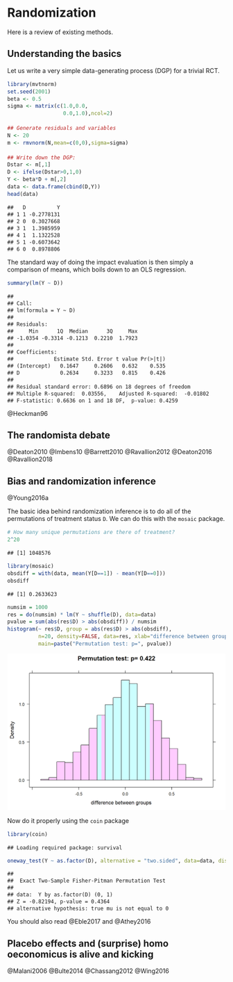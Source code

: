 
# Randomization

Here is a review of existing methods.

## Understanding the basics

Let us write a very simple data-generating process (DGP) for a trivial RCT.


```r
library(mvtnorm)
set.seed(2001)
beta <- 0.5
sigma <- matrix(c(1.0,0.0,
                  0.0,1.0),ncol=2)

## Generate residuals and variables
N <- 20
m <- rmvnorm(N,mean=c(0,0),sigma=sigma)

## Write down the DGP:
Dstar <- m[,1]
D <- ifelse(Dstar>0,1,0)
Y <- beta*D + m[,2]
data <- data.frame(cbind(D,Y))
head(data)
```

```
##   D          Y
## 1 1 -0.2778131
## 2 0  0.3027668
## 3 1  1.3985959
## 4 1  1.1322528
## 5 1 -0.6073642
## 6 0  0.8978806
```

The standard way of doing the impact evaluation is then simply a comparison of means, which boils down to an OLS regression.


```r
summary(lm(Y ~ D))
```

```
## 
## Call:
## lm(formula = Y ~ D)
## 
## Residuals:
##     Min      1Q  Median      3Q     Max 
## -1.0354 -0.3314 -0.1213  0.2210  1.7923 
## 
## Coefficients:
##             Estimate Std. Error t value Pr(>|t|)
## (Intercept)   0.1647     0.2606   0.632    0.535
## D             0.2634     0.3233   0.815    0.426
## 
## Residual standard error: 0.6896 on 18 degrees of freedom
## Multiple R-squared:  0.03556,	Adjusted R-squared:  -0.01802 
## F-statistic: 0.6636 on 1 and 18 DF,  p-value: 0.4259
```

@Heckman96


## The randomista debate

@Deaton2010 
@Imbens10 
@Barrett2010 
@Ravallion2012 
@Deaton2016
@Ravallion2018

## Bias and randomization inference

@Young2016a

The basic idea behind randomization inference is to do all of the permutations of treatment status `D`.
We can do this with the `mosaic` package.


```r
# How many unique permutations are there of treatment?
2^20
```

```
## [1] 1048576
```

```r
library(mosaic)
obsdiff = with(data, mean(Y[D==1]) - mean(Y[D==0]))
obsdiff
```

```
## [1] 0.2633623
```

```r
numsim = 1000
res = do(numsim) * lm(Y ~ shuffle(D), data=data)
pvalue = sum(abs(res$D) > abs(obsdiff)) / numsim
histogram(~ res$D, group = abs(res$D) > abs(obsdiff), 
          n=20, density=FALSE, data=res, xlab="difference between groups",
          main=paste("Permutation test: p=", pvalue))
```

<img src="02-randomization_files/figure-html/chunk-rct13-1.png" width="672" />

Now do it properly using the `coin` package


```r
library(coin)
```

```
## Loading required package: survival
```

```r
oneway_test(Y ~ as.factor(D), alternative = "two.sided", data=data, distribution = "exact")
```

```
## 
## 	Exact Two-Sample Fisher-Pitman Permutation Test
## 
## data:  Y by as.factor(D) (0, 1)
## Z = -0.82194, p-value = 0.4364
## alternative hypothesis: true mu is not equal to 0
```

You should also read @Eble2017 and @Athey2016

## Placebo effects and (surprise) homo oeconomicus is alive and kicking

@Malani2006
@Bulte2014
@Chassang2012
@Wing2016
